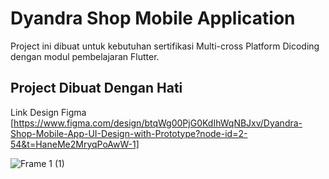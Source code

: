 # Dyandra Shop Mobile Application

Project ini dibuat untuk kebutuhan sertifikasi Multi-cross Platform Dicoding dengan modul pembelajaran
Flutter.

## Project Dibuat Dengan Hati
Link Design Figma
[https://www.figma.com/design/btqWg00PjG0KdIhWqNBJxv/Dyandra-Shop-Mobile-App-UI-Design-with-Prototype?node-id=2-54&t=HaneMe2MryqPoAwW-1]

![Frame 1 (1)](https://github.com/user-attachments/assets/7214906f-a0ed-4240-8d17-6a7ee71abbcf)
